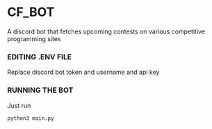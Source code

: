 # CF_BOT
A discord bot that fetches upcoming contests on various competitive programming sites

### EDITING .ENV FILE
Replace discord bot token and username and api key 

### RUNNING THE BOT
Just run 
```bash
python3 main.py
```
